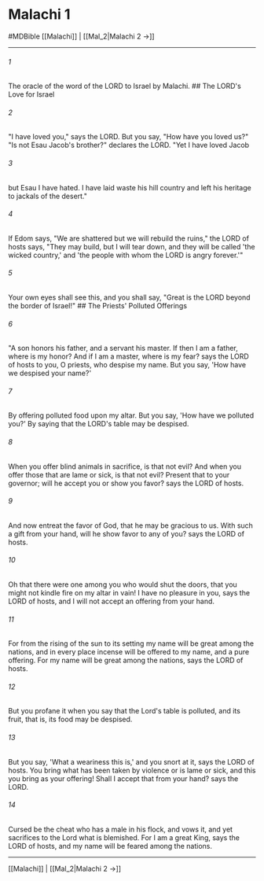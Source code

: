 # Malachi 1
#MDBible
[[Malachi]] | [[Mal_2|Malachi 2 →]]

***

###### 1 
The oracle of the word of the LORD to Israel by Malachi. ## The LORD's Love for Israel 

###### 2 
"I have loved you," says the LORD. But you say, "How have you loved us?" "Is not Esau Jacob's brother?" declares the LORD. "Yet I have loved Jacob 

###### 3 
but Esau I have hated. I have laid waste his hill country and left his heritage to jackals of the desert." 

###### 4 
If Edom says, "We are shattered but we will rebuild the ruins," the LORD of hosts says, "They may build, but I will tear down, and they will be called 'the wicked country,' and 'the people with whom the LORD is angry forever.'" 

###### 5 
Your own eyes shall see this, and you shall say, "Great is the LORD beyond the border of Israel!" ## The Priests' Polluted Offerings 

###### 6 
"A son honors his father, and a servant his master. If then I am a father, where is my honor? And if I am a master, where is my fear? says the LORD of hosts to you, O priests, who despise my name. But you say, 'How have we despised your name?' 

###### 7 
By offering polluted food upon my altar. But you say, 'How have we polluted you?' By saying that the LORD's table may be despised. 

###### 8 
When you offer blind animals in sacrifice, is that not evil? And when you offer those that are lame or sick, is that not evil? Present that to your governor; will he accept you or show you favor? says the LORD of hosts. 

###### 9 
And now entreat the favor of God, that he may be gracious to us. With such a gift from your hand, will he show favor to any of you? says the LORD of hosts. 

###### 10 
Oh that there were one among you who would shut the doors, that you might not kindle fire on my altar in vain! I have no pleasure in you, says the LORD of hosts, and I will not accept an offering from your hand. 

###### 11 
For from the rising of the sun to its setting my name will be great among the nations, and in every place incense will be offered to my name, and a pure offering. For my name will be great among the nations, says the LORD of hosts. 

###### 12 
But you profane it when you say that the Lord's table is polluted, and its fruit, that is, its food may be despised. 

###### 13 
But you say, 'What a weariness this is,' and you snort at it, says the LORD of hosts. You bring what has been taken by violence or is lame or sick, and this you bring as your offering! Shall I accept that from your hand? says the LORD. 

###### 14 
Cursed be the cheat who has a male in his flock, and vows it, and yet sacrifices to the Lord what is blemished. For I am a great King, says the LORD of hosts, and my name will be feared among the nations. 

***

[[Malachi]] | [[Mal_2|Malachi 2 →]]
